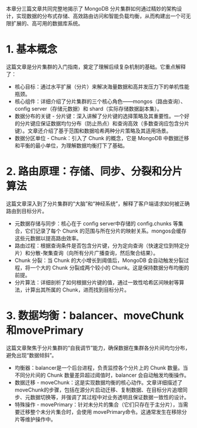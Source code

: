 本章分三篇文章共同完整地揭示了 MongoDB 分片集群如何通过精妙的架构设计，实现数据的分布式存储、高效路由访问和智能负载均衡，从而构建出一个可无限扩展的、高可用的数据库系统。    

# 1. 基本概念     
这篇文章是分片集群的入门指南，奠定了理解后续复杂机制的基础。它重点解释了：    
- ​核心目标​​：通过水平扩展（分片）来解决海量数据和高并发压力下的单机性能瓶颈。    
- ​核心组件​​：详细介绍了分片集群的三个核心角色——mongos（路由查询）、config server（存储元数据）和 shard（实际存储数据副本集）。    
- ​数据分布的关键 - 分片键​​：深入讲解了分片键的选择策略及其重要性。一个好的分片键应保证数据均匀分布（防止热点）和查询高效（多数查询应包含分片键）。文章还介绍了基于范围和数据哈希两种分片策略及其适用场景。   
- ​数据分区单位 - Chunk​​：引入了 Chunk 的概念，它是 MongoDB 中数据迁移和平衡的最小单位，为理解数据均衡打下了基础。   

# ​2. 路由原理：存储、同步、分裂和分片算法    
这篇文章深入到了分片集群的“大脑”和“神经系统”，解释了客户端请求如何被正确路由到目标分片。    
- ​元数据存储与同步​​：核心在于 config server中存储的 config.chunks 等集合，它们记录了每个 Chunk 的范围与所在分片的映射关系。mongos会缓存这些元数据以提高路由效率。
- 路由过程​​：根据查询条件是否包含分片键，分为​​定向查询​​（快速定位到特定分片）和​​分散-聚集查询​​（向所有分片广播查询，然后聚合结果）。
- Chunk 分裂​​：当 Chunk 的大小增长到阈值后，MongoDB 会自动触发分裂过程，将一个大的 Chunk 分裂成两个较小的 Chunk。这是保持数据分布均衡的前提。
- 分片算法​​：详细剖析了如何根据分片键的值，通过一致性哈希区间映射等算法，计算出其所属的 Chunk，进而找到目标分片。

# 3. 数据均衡：balancer、moveChunk和movePrimary        
这篇文章聚焦于分片集群的“自我调节”能力，确保数据在集群各分片间均匀分布，避免出现“数据倾斜”。    
- ​均衡器​​：balancer是一个后台进程，负责监控各个分片上的 Chunk 数量。当不同分片间的 Chunk 数量差异超过阈值时，balancer 会自动触发均衡操作。
- ​数据迁移 - moveChunk​​：这是实现数据均衡的核心动作。文章详细描述了 moveChunk的步骤，包括在源分片启动迁移、复制数据、在目标分片追增同步、元数据切换等，并强调了其过程中对业务透明且保证数据一致性的设计。
- 特殊操作 - movePrimary​​：针对未分片的集合（它们只存在于主分片），当需要迁移整个未分片集合时，会使用 movePrimary命令。这通常发生在移除分片等维护操作中。

